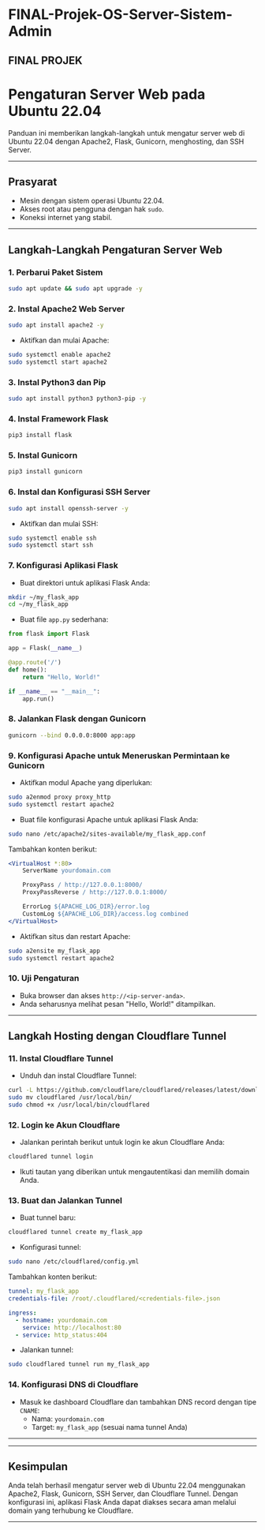# FINAL-Projek-OS-Server-Sistem-Admin
## FINAL PROJEK
# Pengaturan Server Web pada Ubuntu 22.04

Panduan ini memberikan langkah-langkah untuk mengatur server web di Ubuntu 22.04 dengan Apache2, Flask, Gunicorn, menghosting, dan SSH Server.

---

## Prasyarat

- Mesin dengan sistem operasi Ubuntu 22.04.
- Akses root atau pengguna dengan hak `sudo`.
- Koneksi internet yang stabil.

---

## Langkah-Langkah Pengaturan Server Web

### 1. Perbarui Paket Sistem
```bash
sudo apt update && sudo apt upgrade -y
```

### 2. Instal Apache2 Web Server
```bash
sudo apt install apache2 -y
```
- Aktifkan dan mulai Apache:
```bash
sudo systemctl enable apache2
sudo systemctl start apache2
```

### 3. Instal Python3 dan Pip
```bash
sudo apt install python3 python3-pip -y
```

### 4. Instal Framework Flask
```bash
pip3 install flask
```

### 5. Instal Gunicorn
```bash
pip3 install gunicorn
```

### 6. Instal dan Konfigurasi SSH Server
```bash
sudo apt install openssh-server -y
```
- Aktifkan dan mulai SSH:
```bash
sudo systemctl enable ssh
sudo systemctl start ssh
```

### 7. Konfigurasi Aplikasi Flask
- Buat direktori untuk aplikasi Flask Anda:
```bash
mkdir ~/my_flask_app
cd ~/my_flask_app
```
- Buat file `app.py` sederhana:
```python
from flask import Flask

app = Flask(__name__)

@app.route('/')
def home():
    return "Hello, World!"

if __name__ == "__main__":
    app.run()
```

### 8. Jalankan Flask dengan Gunicorn
```bash
gunicorn --bind 0.0.0.0:8000 app:app
```

### 9. Konfigurasi Apache untuk Meneruskan Permintaan ke Gunicorn
- Aktifkan modul Apache yang diperlukan:
```bash
sudo a2enmod proxy proxy_http
sudo systemctl restart apache2
```
- Buat file konfigurasi Apache untuk aplikasi Flask Anda:
```bash
sudo nano /etc/apache2/sites-available/my_flask_app.conf
```
Tambahkan konten berikut:
```apache
<VirtualHost *:80>
    ServerName yourdomain.com

    ProxyPass / http://127.0.0.1:8000/
    ProxyPassReverse / http://127.0.0.1:8000/

    ErrorLog ${APACHE_LOG_DIR}/error.log
    CustomLog ${APACHE_LOG_DIR}/access.log combined
</VirtualHost>
```
- Aktifkan situs dan restart Apache:
```bash
sudo a2ensite my_flask_app
sudo systemctl restart apache2
```

### 10. Uji Pengaturan
- Buka browser dan akses `http://<ip-server-anda>`.
- Anda seharusnya melihat pesan "Hello, World!" ditampilkan.

---

## Langkah Hosting dengan Cloudflare Tunnel

### 11. Instal Cloudflare Tunnel
- Unduh dan instal Cloudflare Tunnel:
```bash
curl -L https://github.com/cloudflare/cloudflared/releases/latest/download/cloudflared-linux-amd64 -o cloudflared
sudo mv cloudflared /usr/local/bin/
sudo chmod +x /usr/local/bin/cloudflared
```

### 12. Login ke Akun Cloudflare
- Jalankan perintah berikut untuk login ke akun Cloudflare Anda:
```bash
cloudflared tunnel login
```
- Ikuti tautan yang diberikan untuk mengautentikasi dan memilih domain Anda.

### 13. Buat dan Jalankan Tunnel
- Buat tunnel baru:
```bash
cloudflared tunnel create my_flask_app
```
- Konfigurasi tunnel:
```bash
sudo nano /etc/cloudflared/config.yml
```
Tambahkan konten berikut:
```yaml
tunnel: my_flask_app
credentials-file: /root/.cloudflared/<credentials-file>.json

ingress:
  - hostname: yourdomain.com
    service: http://localhost:80
  - service: http_status:404
```
- Jalankan tunnel:
```bash
sudo cloudflared tunnel run my_flask_app
```

### 14. Konfigurasi DNS di Cloudflare
- Masuk ke dashboard Cloudflare dan tambahkan DNS record dengan tipe `CNAME`:
  - Nama: `yourdomain.com`
  - Target: `my_flask_app` (sesuai nama tunnel Anda)

---

---

## Kesimpulan
Anda telah berhasil mengatur server web di Ubuntu 22.04 menggunakan Apache2, Flask, Gunicorn, SSH Server, dan Cloudflare Tunnel. Dengan konfigurasi ini, aplikasi Flask Anda dapat diakses secara aman melalui domain yang terhubung ke Cloudflare.

---
